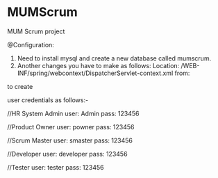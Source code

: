 # MUMScrum
MUM Scrum project

@Configuration: 
1. Need to install mysql and create a new database called mumscrum.
2. Another changes you have to make as follows:
Location:
/WEB-INF/spring/webcontext/DispatcherServlet-context.xml
from:
<!--<prop key="hibernate.hbm2ddl.auto">create</prop>-->
to
<prop key="hibernate.hbm2ddl.auto">create</prop>

 
user credentials as follows:- 

//HR System Admin
user: Admin
pass: 123456


//Product Owner
user: powner
pass: 123456

//Scrum Master
user: smaster
pass: 123456

//Developer
user: developer
pass: 123456

//Tester
user: tester
pass: 123456